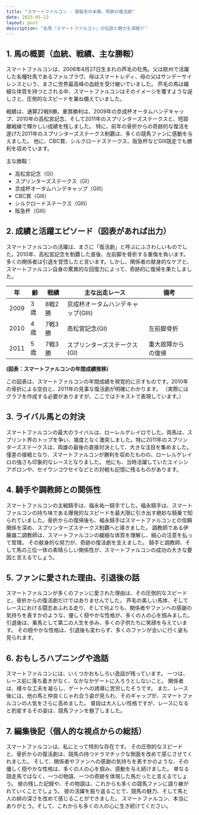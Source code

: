 ```yaml
---
title: "スマートファルコン - 韋駄天の末裔、奇跡の復活劇"
date: 2025-05-22
layout: post
description: "名馬『スマートファルコン』の伝説と魅力を深堀り"
---
```


## 1. 馬の概要（血統、戦績、主な勝鞍）

スマートファルコンは、2006年4月27日生まれの芦毛の牡馬。父は欧州で活躍した名種牡馬であるファルブラヴ、母はスマートレディ、母の父はサンデーサイレンスという、まさに世界最高峰の血統を受け継いでいました。  芦毛の馬は繊細な体質を持つとされる中、スマートファルコンはそのイメージを覆すような逞しさと、圧倒的なスピードを兼ね備えていました。

戦績は、通算22戦8勝。重賞勝利は、2009年の京成杯オータムハンデキャップ、2010年の高松宮記念、そして2011年のスプリンターズステークスと、短距離戦線で輝かしい成績を残しました。  特に、前年の骨折からの奇跡的な復活を遂げた2011年のスプリンターズステークス制覇は、多くの競馬ファンに感動を与えました。  他に、CBC賞、シルクロードステークス、阪急杯などGIII競走でも勝利を収めています。

主な勝鞍：

* 高松宮記念（GI）
* スプリンターズステークス（GI）
* 京成杯オータムハンデキャップ（GIII）
* CBC賞（GIII）
* シルクロードステークス（GIII）
* 阪急杯（GIII）


## 2. 成績と活躍エピソード（図表があれば出力）

スマートファルコンの活躍は、まさに「復活劇」と呼ぶにふさわしいものでした。2010年、高松宮記念を制覇した直後、左前脚を骨折する重傷を負います。  多くの関係者は引退を覚悟したと言います。しかし、関係者の献身的なケアと、スマートファルコン自身の驚異的な回復力によって、奇跡的に復帰を果たしました。

| 年 | 齢 | 戦績 | 主な出走レース | 備考 |
|---|---|---|---|---|
| 2009 | 3歳 | 8戦2勝 | 京成杯オータムハンデキャップ(GIII) |  |
| 2010 | 4歳 | 7戦3勝 | 高松宮記念(GI) | 左前脚骨折 |
| 2011 | 5歳 | 7戦3勝 | スプリンターズステークス(GI) | 重大故障からの復帰 |


**(図表：スマートファルコンの年間成績推移)**

この図表は、スマートファルコンの年間成績を視覚的に示すものです。2010年の骨折による空白と、2011年の見事な復活劇が明確にわかります。  （実際にはグラフを作成する必要がありますが、ここではテキストで表現しています。）


## 3. ライバル馬との対決

スマートファルコンの最大のライバルは、ローレルゲレイロでした。両馬は、スプリント界のトップを争い、幾度となく激突しました。特に2011年のスプリンターズステークスは、両雄の最後の直接対決として、大きな注目を集めました。  僅差の接戦となり、スマートファルコンが勝利を収めたものの、ローレルゲレイロの強さも印象的なレースとなりました。  他にも、当時活躍していたエイシンアポロンや、セイウンコウセイなどとの対戦も記憶に残るものがあります。


## 4. 騎手や調教師との関係性

スマートファルコンの主戦騎手は、福永祐一騎手でした。福永騎手は、スマートファルコンの持ち味である爆発的なスピードを最大限に引き出す絶妙な騎乗で知られていました。骨折からの復帰後も、福永騎手はスマートファルコンとの信頼関係を深め、スプリンターズステークス制覇へと導きました。  調教師である伊藤雄二調教師は、スマートファルコンの繊細な体質を理解し、細心の注意を払って管理。  その献身的な努力が、奇跡の復活劇を支えました。  騎手と調教師、そして馬の三位一体の素晴らしい関係性が、スマートファルコンの成功の大きな要因と言えるでしょう。


## 5. ファンに愛された理由、引退後の話

スマートファルコンが多くのファンに愛された理由は、その圧倒的なスピードと、骨折からの復活劇だけではありませんでした。  芦毛の美しい馬体、そしてレースにおける闘志あふれる走り、そして何よりも、関係者やファンへの感謝の気持ちを表すかのような、優しく穏やかな性格が、多くの人の心を掴みました。  引退後は、乗馬として第二の人生を歩み、多くの子供たちに笑顔を与えています。  その穏やかな性格は、引退後も変わらず、多くのファンが会いに行く姿も見られます。


## 6. おもしろハプニングや逸話

スマートファルコンには、いくつかおもしろい逸話が残っています。  一つは、レース前に落ち着きがなく、なかなかゲートに入ろうとしないこと。  関係者は、様々な工夫を凝らし、ゲートへの誘導に苦労したそうです。  また、レース後には、他の馬と仲良くじゃれ合う姿が見られ、そのギャップが、スマートファルコンの人気をさらに高めました。  普段は大人しい性格ですが、レースになると豹変するその姿は、競馬ファンを魅了しました。


## 7. 編集後記（個人的な視点からの総括）

スマートファルコンは、私にとって特別な存在です。  その圧倒的なスピードと、骨折からの復活劇は、競馬の持つドラマチックな側面を改めて感じさせてくれました。  そして、関係者やファンへの感謝の気持ちを表すかのような、その優しく穏やかな性格は、多くの人の心を掴み、感動を与え続けました。  単なる競走馬ではなく、一つの物語、一つの奇跡を体現した馬だったと言えるでしょう。  彼の残した記録や、その物語は、これからも多くの競馬ファンに語り継がれていくことでしょう。  彼の活躍を振り返ることで、競馬の魅力、そして馬と人の絆の深さを改めて感じることができました。  スマートファルコン、本当にありがとう。そして、これからも多くの人の心に生き続けてください。
